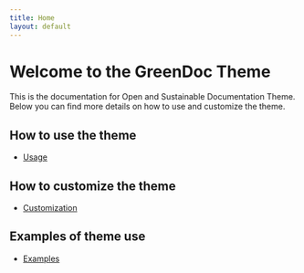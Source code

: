 ```yaml
---
title: Home
layout: default
---
```


# Welcome to the GreenDoc Theme

This is the documentation for Open and Sustainable Documentation Theme. Below you can find more details on how to use and customize the theme.

## How to use the theme
- [Usage](usage)

## How to customize the theme
- [Customization](customization)

## Examples of theme use
- [Examples](example)
